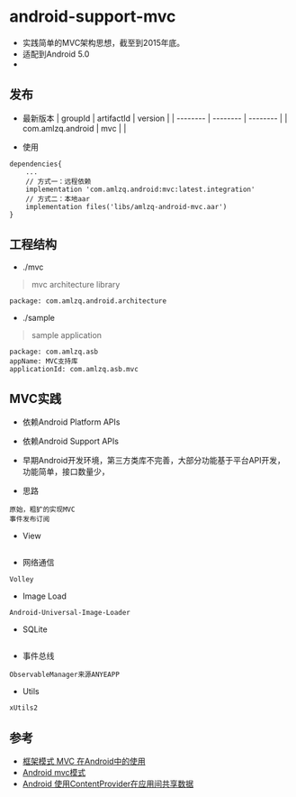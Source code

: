 # android-support-mvc
- 实践简单的MVC架构思想，截至到2015年底。
- 适配到Android 5.0
- 

## 发布
- 最新版本
| groupId | artifactId | version |
| -------- | -------- | -------- |
| com.amlzq.android | mvc |  |

* 使用
```
dependencies{
    ...
    // 方式一：远程依赖
    implementation 'com.amlzq.android:mvc:latest.integration'
    // 方式二：本地aar
    implementation files('libs/amlzq-android-mvc.aar')
}
```

## 工程结构
* ./mvc
> mvc architecture library
```
package: com.amlzq.android.architecture
```
* ./sample
> sample application
```
package: com.amlzq.asb
appName: MVC支持库
applicationId: com.amlzq.asb.mvc
```

## MVC实践
- 依赖Android Platform APIs
- 依赖Android Support APIs
- 早期Android开发环境，第三方类库不完善，大部分功能基于平台API开发，功能简单，接口数量少，

- 思路
```
原始，粗犷的实现MVC
事件发布订阅
```

- View
```

```

- 网络通信
```
Volley
```

- Image Load
```
Android-Universal-Image-Loader
```

- SQLite
```

```

- 事件总线
```
ObservableManager来源ANYEAPP
```

- Utils
```
xUtils2
```

## 参考
- [框架模式 MVC 在Android中的使用](https://blog.csdn.net/feiduclear_up/article/details/46363207)
- [Android mvc模式](https://www.jianshu.com/p/7cb29c9c08d1)
- [Android 使用ContentProvider在应用间共享数据](https://www.jianshu.com/p/f69c7e0a4ba5)
